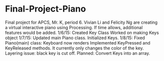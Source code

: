 Final-Project-Piano
===================
Final project for APCS, Mr. K, period 6. Vivian Li and Felicity Ng are creating a virtual interactive piano using Processing. If time allows, additional features would be added.
1/6/15: Created Key Class
        Worked on making Keys object
1/7/15: Updated main Piano class. Initialized Keys.
1/8/15: Fixed Piano(main) class: Keyboard now renders
	Implemented KeyPressed and KeyReleased methods. It currently only changes the color of the key. Layering issue: black 	key is cut off.
	Planned: Convert Keys into an array.
